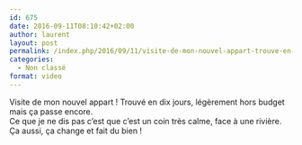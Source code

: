 ```yaml
---
id: 675
date: 2016-09-11T08:10:42+02:00
author: laurent
layout: post
permalink: /index.php/2016/09/11/visite-de-mon-nouvel-appart-trouve-en-dix-jours/
categories:
  - Non classé
format: video
---
```

Visite de mon nouvel appart ! Trouvé en dix jours, légèrement hors budget mais ça passe encore.  
Ce que je ne dis pas c&rsquo;est que c&rsquo;est un coin très calme, face à une rivière. Ça aussi, ça change et fait du bien !
